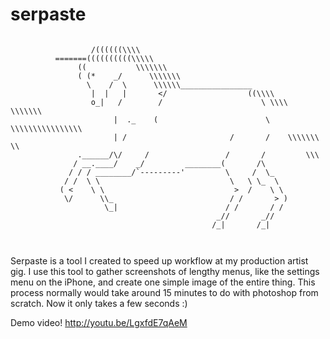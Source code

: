 serpaste
========

```

                  /((((((\\\\
          =======((((((((((\\\\\
               ((           \\\\\\\
               ( (*    _/      \\\\\\\
                 \    /  \      \\\\\\________________
                  |  |   |       </                  ((\\\\
                  o_|   /        /                      \ \\\\    \\\\\\\
                       |  ._    (                        \ \\\\\\\\\\\\\\\\
                       | /                       /       /    \\\\\\\     \\
               .______/\/     /                 /       /         \\\
              / __.____/    _/         ________(       /\
             / / / ________/`---------'         \     /  \_
            / /  \ \                             \   \ \_  \
           ( <    \ \                             >  /    \ \
            \/      \\_                          / /       > )
                     \_|                        / /       / /
                                              _//       _//
                                             /_|       /_|
                                             
                                             
```
Serpaste is a tool I created to speed up workflow at my production artist gig. I use this tool to gather screenshots of lengthy menus, like the settings menu on the iPhone, and create one simple image of the entire thing. This process normally would take around 15 minutes to do with photoshop from scratch. Now it only takes a few seconds :) 

Demo video! http://youtu.be/LgxfdE7qAeM

